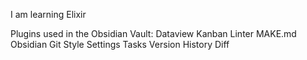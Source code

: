 I am learning Elixir


Plugins used in the Obsidian Vault: 
Dataview
Kanban
Linter
MAKE.md
Obsidian Git
Style Settings
Tasks
Version History Diff
